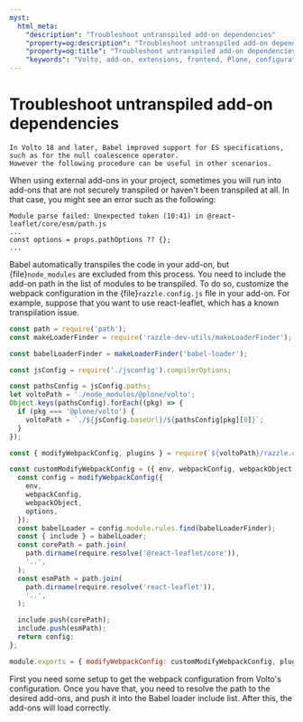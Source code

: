 ```yaml
---
myst:
  html_meta:
    "description": "Troubleshoot untranspiled add-on dependencies"
    "property=og:description": "Troubleshoot untranspiled add-on dependencies"
    "property=og:title": "Troubleshoot untranspiled add-on dependencies"
    "keywords": "Volto, add-on, extensions, frontend, Plone, configuration, troubleshoot"
---
```


# Troubleshoot untranspiled add-on dependencies

```{note}
In Volto 18 and later, Babel improved support for ES specifications, such as for the null coalescence operator.
However the following procedure can be useful in other scenarios.
```

When using external add-ons in your project, sometimes you will run into add-ons that are not securely transpiled or haven't been transpiled at all.
In that case, you might see an error such as the following:

```console
Module parse failed: Unexpected token (10:41) in @react-leaflet/core/esm/path.js
...
const options = props.pathOptions ?? {};
...
```

Babel automatically transpiles the code in your add-on, but {file}`node_modules` are excluded from this process.
You need to include the add-on path in the list of modules to be transpiled.
To do so, customize the webpack configuration in the {file}`razzle.config.js` file in your add-on.
For example, suppose that you want to use react-leaflet, which has a known transpilation issue.

```js
const path = require('path');
const makeLoaderFinder = require('razzle-dev-utils/makeLoaderFinder');

const babelLoaderFinder = makeLoaderFinder('babel-loader');

const jsConfig = require('./jsconfig').compilerOptions;

const pathsConfig = jsConfig.paths;
let voltoPath = './node_modules/@plone/volto';
Object.keys(pathsConfig).forEach((pkg) => {
  if (pkg === '@plone/volto') {
    voltoPath = `./${jsConfig.baseUrl}/${pathsConfig[pkg][0]}`;
  }
});

const { modifyWebpackConfig, plugins } = require(`${voltoPath}/razzle.config`);

const customModifyWebpackConfig = ({ env, webpackConfig, webpackObject, options }) => {
  const config = modifyWebpackConfig({
    env,
    webpackConfig,
    webpackObject,
    options,
  });
  const babelLoader = config.module.rules.find(babelLoaderFinder);
  const { include } = babelLoader;
  const corePath = path.join(
    path.dirname(require.resolve('@react-leaflet/core')),
    '..',
  );
  const esmPath = path.join(
    path.dirname(require.resolve('react-leaflet')),
    '..',
  );

  include.push(corePath);
  include.push(esmPath);
  return config;
};

module.exports = { modifyWebpackConfig: customModifyWebpackConfig, plugins };
```

First you need some setup to get the webpack configuration from Volto's configuration.
Once you have that, you need to resolve the path to the desired add-ons, and push it into the Babel loader include list.
After this, the add-ons will load correctly.
